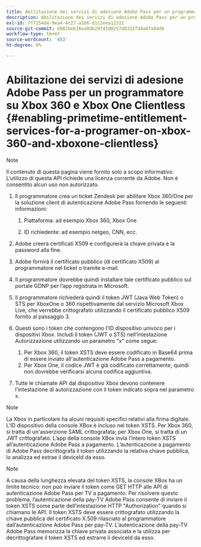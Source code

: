 ```yaml
---
title: Abilitazione dei servizi di adesione Adobe Pass per un programmatore su Xbox 360 e Xbox One Clientless
description: Abilitazione dei servizi di adesione Adobe Pass per un programmatore su Xbox 360 e Xbox One Clientless
exl-id: ff7254de-9ea4-4c27-a186-d1c2eea12222
source-git-commit: d982beb16ea0db29f41d0257d8332fd4a07a84d8
workflow-type: tm+mt
source-wordcount: '453'
ht-degree: 0%

---
```


# Abilitazione dei servizi di adesione Adobe Pass per un programmatore su Xbox 360 e Xbox One Clientless {#enabling-primetime-entitlement-services-for-a-programer-on-xbox-360-and-xboxone-clientless}

>[!NOTE]
>
>Il contenuto di questa pagina viene fornito solo a scopo informativo. L’utilizzo di questa API richiede una licenza corrente da Adobe. Non è consentito alcun uso non autorizzato.




1. Il programmatore crea un ticket Zendesk per abilitare Xbox 360/One per la soluzione client di autenticazione Adobe Pass fornendo le seguenti informazioni:

   1. Piattaforma: ad esempio Xbox 360, Xbox One

   1. ID richiedente: ad esempio netgeo, CNN, ecc.

1. Adobe creerà certificati X509 e configurerà la chiave privata e la password alla fine.

1. Adobe fornirà il certificato pubblico (di certificato X509) al programmatore nel ticket o tramite e-mail.

1. Il programmatore dovrebbe quindi installare tale certificato pubblico sul portale GDNP per l’app registrata in Microsoft.

1. Il programmatore richiederà quindi il token JWT (Java Web Token) o STS per XboxOne o 360 rispettivamente dal servizio Microsoft Xbox Live, che verrebbe crittografato utilizzando il certificato pubblico X509 fornito al passaggio 3.

1. Questi sono i token che contengono l&#39;ID dispositivo univoco per i dispositivi Xbox. Includi il token (JWT o STS) nell’intestazione Autorizzazione utilizzando un parametro &quot;x&quot; come segue:

   1. Per Xbox 360, il token XSTS deve essere codificato in Base64 prima di essere inviato all&#39;autenticazione Adobe Pass a pagamento.
   1. Per Xbox One, il codice JWT è già codificato correttamente, quindi non dovrebbe verificarsi alcuna codifica aggiuntiva.

1. Tutte le chiamate API dal dispositivo Xbox devono contenere l&#39;intestazione di autorizzazione con il token indicato sopra nel parametro x.



>[!NOTE]
>
>La Xbox in particolare ha alcuni requisiti specifici relativi alla firma digitale. L&#39;ID dispositivo della console XBox è incluso nel token XSTS.  Per Xbox 360, si tratta di un&#39;asserzione SAML crittografata; per Xbox One, si tratta di un JWT crittografato. L’app della console XBox invia l’intero token XSTS all’autenticazione Adobe Pass a pagamento. L’autenticazione a pagamento di Adobe Pass decrittografa il token utilizzando la relativa chiave pubblica, lo analizza ed estrae il deviceId da esso.

>[!NOTE]
>
>A causa della lunghezza elevata del token XSTS, la console XBox ha un limite tecnico: non può inviare il token come GET HTTP alle API di autenticazione Adobe Pass per TV a pagamento. Per risolvere questo problema, l’autenticazione della pay-TV Adobe Pass consente di inviare il token XSTS come parte dell’intestazione HTTP &quot;Authorization&quot; quando si chiamano le API. Il token XSTS deve essere crittografato utilizzando la chiave pubblica del certificato X.509 rilasciato al programmatore dall’autenticazione Adobe Pass per pay-TV. L’autenticazione della pay-TV Adobe Pass memorizza la chiave privata associata e la utilizza per decrittografare il token XSTS ed estrarre il deviceId da esso.
